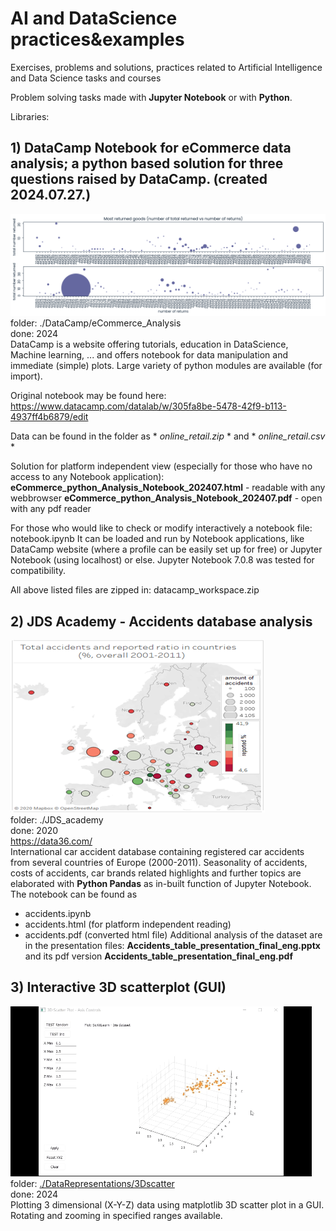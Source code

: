 # AI and DataScience practices&examples
Exercises, problems and solutions, practices related to Artificial Intelligence and Data Science tasks and courses

Problem solving tasks made with **Jupyter Notebook** or with **Python**.

Libraries: 
## 1) DataCamp Notebook for eCommerce data analysis; a python based solution for three questions raised by DataCamp. (created 2024.07.27.)
![eCommerce returns](./DataCamp/eCommerce_Analysis/fig/products_returnFreqs_quantity.png)<br>
folder: ./DataCamp/eCommerce_Analysis<br>
done: 2024<br>
DataCamp is a website offering tutorials, education in DataScience, Machine learning, ... and offers notebook for data manipulation and immediate (simple) plots. Large variety of python modules are available (for import).

Original notebook may be found here: https://www.datacamp.com/datalab/w/305fa8be-5478-42f9-b113-4937ff4b6879/edit

Data can be found in the folder as * *online_retail.zip* * and * *online_retail.csv* *

Solution for platform independent view (especially for those who have no access to any Notebook application):
**eCommerce_python_Analysis_Notebook_202407.html** - readable with any webbrowser
**eCommerce_python_Analysis_Notebook_202407.pdf** - open with any pdf reader

For those who would like to check or modify interactively a notebook file: notebook.ipynb
It can be loaded and run by Notebook applications, like DataCamp website (where a profile can be easily set up for free) or Jupyter Notebook (using localhost) or else.
Jupyter Notebook 7.0.8 was tested for compatibility.

All above listed files are zipped in: datacamp_workspace.zip 

## 2) JDS Academy - Accidents database analysis
![Accidents in EU countries](./JDS_academy/accidents/fig/accidents_countries.png)<br>
folder: ./JDS_academy<br>
done: 2020<br>
https://data36.com/<br>
International car accident database containing registered car accidents from several countries of Europe (2000-2011).
Seasonality of accidents, costs of accidents, car brands related highlights and further topics are elaborated with **Python Pandas** as in-built function of Jupyter Notebook.
The notebook can be found as
- accidents.ipynb
- accidents.html (for platform independent reading)
- accidents.pdf (converted html file)
Additional analysis of the dataset are in the presentation files:
**Accidents_table_presentation_final_eng.pptx**
and its pdf version
**Accidents_table_presentation_final_eng.pdf**

## 3) Interactive 3D scatterplot (GUI)
![Rotate 3D plot](./DataRepresentations/3Dscatter/fig/plot3Dgui_02.gif)<br>
folder: [./DataRepresentations/3Dscatter](./DataRepresentations/3Dscatter/README.md)<br>
done: 2024<br>
Plotting 3 dimensional (X-Y-Z) data using matplotlib 3D scatter plot in a GUI. Rotating and zooming in specified ranges available.<br>

